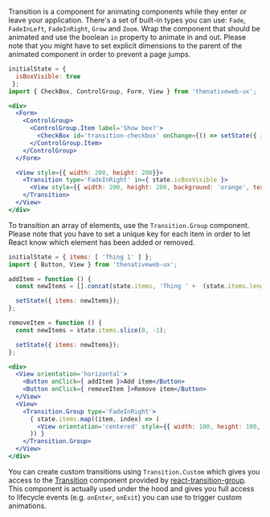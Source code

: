Transition is a component for animating components while they enter or leave your application. There's a set of built-in types you can use: `Fade`, `FadeInLeft`, `FadeInRight`, `Grow` and `Zoom`. Wrap the component that should be animated and use the boolean `in` property to animate in and out. Please note that you might have to set explicit dimensions to the parent of the animated component in order to prevent a page jumps.

```jsx
initialState = {
  isBoxVisible: true
 };
import { CheckBox, ControlGroup, Form, View } from 'thenativeweb-ux';

<div>
  <Form>
    <ControlGroup>
      <ControlGroup.Item label='Show box?'>
        <CheckBox id='transition-checkbox' onChange={() => setState({ isBoxVisible: !state.isBoxVisible })} />
      </ControlGroup.Item>
    </ControlGroup>
  </Form>

  <View style={{ width: 200, height: 200}}>
    <Transition type='FadeInRight' in={ state.isBoxVisible }>
      <View style={{ width: 200, height: 200, background: 'orange', textAlign: 'center' }} orientation='centered'><span>This box will be animated in and out using `FadeInRight`.</span></View>
    </Transition>
  </View>
</div>
```

To transition an array of elements, use the `Transition.Group` component. Please note that you have to set a unique key for each item in order to let React know which element has been added or removed.

```jsx
initialState = { items: [ 'Thing 1' ] };
import { Button, View } from 'thenativeweb-ux';

addItem = function () {
  const newItems = [].concat(state.items, 'Thing ' +  (state.items.length + 1));

  setState({ items: newItems});
};

removeItem = function () {
  const newItems = state.items.slice(0, -1);

  setState({ items: newItems});
};

<div>
  <View orientation='horizontal'>
    <Button onClick={ addItem }>Add item</Button>
    <Button onClick={ removeItem }>Remove item</Button>
  </View>
  <View>
    <Transition.Group type='FadeInRight'>
      { state.items.map((item, index) => (
        <View orientation='centered' style={{ width: 100, height: 100, float: 'left', background: 'orange', marginRight: 5, marginBottom: 5 }} key={index}>{item}</View>
      )) }
    </Transition.Group>
  </View>
</div>
```

You can create custom transitions using `Transition.Custom` which gives you access to the  [Transition](https://reactcommunity.org/react-transition-group/transition) component provided by [react-transition-group](https://github.com/reactjs/react-transition-group). This component is actually used under the hood and gives you full access to lifecycle events (e.g. `onEnter`, `onExit`) you can use to trigger custom animations.
